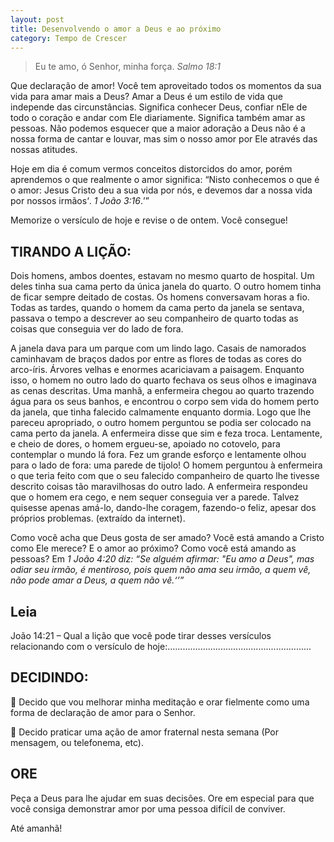 ```yaml
---
layout: post
title: Desenvolvendo o amor a Deus e ao próximo
category: Tempo de Crescer
---
```


> Eu te amo, ó Senhor, minha força.
<cite>Salmo 18:1</cite>

Que declaração de amor! Você tem aproveitado todos os momentos da sua vida para amar mais a Deus? Amar a Deus é um estilo de vida que independe das circunstâncias. Significa conhecer Deus, confiar nEle de todo o coração e andar com Ele diariamente. Significa também amar as pessoas. Não podemos esquecer que a maior adoração a Deus não é a nossa forma de cantar e louvar, mas sim o nosso amor por Ele através das nossas atitudes.

Hoje em dia é comum vermos conceitos distorcidos do amor, porém aprendemos o que realmente o amor significa: <q>Nisto conhecemos o que é o amor: Jesus Cristo deu a sua vida por nós, e devemos dar a nossa vida por nossos irmãos<q>. <cite>1 João 3:16</cite>.

Memorize o versículo de hoje e revise o de ontem. Você consegue!

## TIRANDO A LIÇÃO: 

Dois homens, ambos doentes, estavam no mesmo  quarto de hospital. Um deles tinha sua cama perto da única janela do quarto. O outro homem tinha de ficar sempre deitado de costas. Os homens conversavam horas a fio. Todas as tardes, quando o homem da cama perto da janela se sentava, passava o tempo a descrever ao seu companheiro de quarto todas as coisas que conseguia ver do lado de fora.

A janela dava para um parque com um lindo lago. Casais de namorados caminhavam de braços dados por entre as flores de todas as cores do arco-íris. Árvores velhas e enormes acariciavam a paisagem. Enquanto isso, o homem no outro lado do quarto fechava os seus olhos e imaginava as cenas descritas. Uma manhã, a enfermeira chegou ao quarto trazendo água para os seus banhos, e encontrou o corpo sem vida do homem perto da janela, que tinha falecido calmamente enquanto dormia. Logo que lhe pareceu apropriado, o outro homem perguntou se podia ser colocado na cama perto da janela. A enfermeira disse que sim e feza troca. Lentamente, e cheio de dores, o homem ergueu-se, apoiado no cotovelo, para contemplar o mundo lá fora. Fez um grande esforço e lentamente olhou para o lado de fora: uma parede de tijolo! O homem perguntou à enfermeira o que teria feito com que o seu falecido companheiro de quarto lhe tivesse descrito coisas tão maravilhosas do outro lado. A enfermeira respondeu que o homem era cego, e nem sequer conseguia ver a parede. Talvez quisesse apenas amá-lo, dando-lhe coragem, fazendo-o feliz, apesar dos próprios problemas. (extraído da internet). 

Como você acha que Deus gosta de ser amado? Você está amando a Cristo como Ele merece? E o amor ao próximo? Como você está amando as pessoas? Em <cite>1 João 4:20<cite> diz: <q>Se alguém afirmar: "Eu amo a Deus", mas odiar seu irmão, é mentiroso, pois quem não ama seu irmão, a quem vê, não pode amar a Deus, a quem não vê.<q>

## Leia

João 14:21 – Qual a lição que você pode tirar desses versículos relacionando com o versículo de hoje:.........................................................

## DECIDINDO: 

🔘 Decido que vou melhorar minha meditação e orar fielmente como uma forma de declaração de amor para o Senhor.

🔘 Decido praticar uma ação de amor fraternal nesta semana (Por mensagem, ou telefonema, etc).

## ORE

Peça a Deus para lhe ajudar em suas decisões. Ore em especial para que você consiga demonstrar amor por uma pessoa difícil de conviver. 

Até amanhã!
